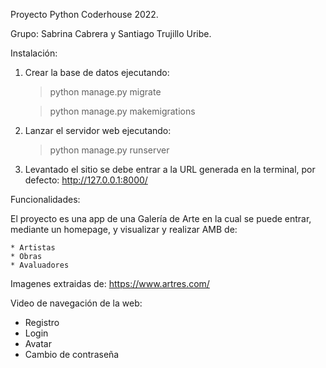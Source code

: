 Proyecto Python Coderhouse 2022.

Grupo: Sabrina Cabrera y Santiago Trujillo Uribe.

Instalación: 

1. Crear la base de datos ejecutando:

	>	python manage.py migrate

	>	python manage.py makemigrations

2. Lanzar el servidor web ejecutando:

	> python manage.py runserver

3. Levantado el sitio se debe entrar a la URL generada en la terminal, por defecto: http://127.0.0.1:8000/

Funcionalidades: 

El proyecto es una app de una Galería de Arte en la cual se puede entrar, mediante un homepage, y
visualizar y realizar AMB de:

	* Artistas	
	* Obras	
	* Avaluadores

Imagenes extraidas de: https://www.artres.com/

Video de navegación de la web:	

* Registro
* Login
* Avatar
* Cambio de contraseña
